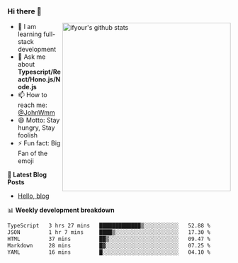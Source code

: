 ### Hi there 👋

<img style="width: 380px" align="right" src="https://github-readme-stats.vercel.app/api?username=ifyour&show_icons=true&theme=dark&card_width=280px&hide_title=true&hide=contribs&include_all_commits=true&count_private=true" alt="ifyour's github stats"/>


- 🌱  I am learning full-stack development
- 💬  Ask me about **Typescript/React/Hono.js/Node.js**
- 📫  How to reach me: [@JohnWmm](https://twitter.com/JohnWmm)
- 😄  Motto: Stay hungry, Stay foolish
- ⚡  Fun fact: Big Fan of the emoji


**📝 Latest Blog Posts**

<!-- BLOG-POST-LIST:START -->
- [Hello, blog](https://mingming.dev/posts/hello-blog)
<!-- BLOG-POST-LIST:END -->



📊 **Weekly development breakdown** 

<!-- [![wakatime](https://wakatime.com/badge/user/d2bc2102-a53a-4e4f-93d0-a8cbf4be2db4.svg)](https://wakatime.com/@d2bc2102-a53a-4e4f-93d0-a8cbf4be2db4) -->

<!--START_SECTION:waka-->

```txt
TypeScript   3 hrs 27 mins   █████████████▒░░░░░░░░░░░   52.88 %
JSON         1 hr 7 mins     ████▒░░░░░░░░░░░░░░░░░░░░   17.30 %
HTML         37 mins         ██▒░░░░░░░░░░░░░░░░░░░░░░   09.47 %
Markdown     28 mins         █▓░░░░░░░░░░░░░░░░░░░░░░░   07.25 %
YAML         16 mins         █░░░░░░░░░░░░░░░░░░░░░░░░   04.10 %
```

<!--END_SECTION:waka-->

